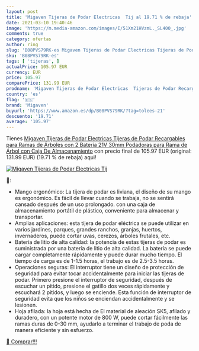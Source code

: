 ```yaml
---
layout: post
title: 'Migaven Tijeras de Podar Electricas  Tij al 19.71 % de rebaja'
date: 2021-03-10 19:40:46
image: 'https://m.media-amazon.com/images/I/51Xm21HVzmL._SL400_.jpg'
comments: true
category: ofertas
author: ring
slug: 'B08PVS79RK-es Migaven Tijeras de Podar Electricas Tijeras de Podar...'
sku: 'B08PVS79RK-es'
tags: [ 'tijeras', ]
actualPrice: 105.97 EUR
currency: EUR
price: 105.97
comparePrice: 131.99 EUR
prodname: 'Migaven Tijeras de Podar Electricas  Tijeras de Podar Recargables para Ramas de Árboles  con 2 Batería  21V 30mm Podadoras para Rama de Árbol  con Caja De Almacenamiento'
country: 'es'
flag: '🇪🇸'
brand: 'Migaven'
buyurl: 'https://www.amazon.es/dp/B08PVS79RK/?tag=tolees-21'
descuento: '19.71'
average: '105.97'
---
```


Tienes [Migaven Tijeras de Podar Electricas  Tijeras de Podar Recargables para Ramas de Árboles  con 2 Batería  21V 30mm Podadoras para Rama de Árbol  con Caja De Almacenamiento](https://www.amazon.es/dp/B08PVS79RK/?tag=tolees-21) con precio final de  105.97 EUR (original: 131.99 EUR) (19.71 %  de rebaja) aqui!

[![Migaven Tijeras de Podar Electricas  Tij](https://m.media-amazon.com/images/I/51Xm21HVzmL._SL400_.jpg)](https://www.amazon.es/dp/B08PVS79RK/?tag=tolees-21)

🔎:

- Mango ergonómico: La tijera de podar es liviana, el diseño de su mango es ergonómico. Es fácil de llevar cuando se trabaja, no se sentirá cansado después de un uso prolongado. con una caja de almacenamiento portátil de plástico, conveniente para almacenar y transportar.
- Amplias aplicaciones: esta tijera de podar eléctrica se puede utilizar en varios jardines, parques, grandes ranchos, granjas, huertos, invernaderos, puede cortar uvas, cerezos, árboles frutales, etc.
- Batería de litio de alta calidad: la potencia de estas tijeras de podar es suministrada por una batería de litio de alta calidad. La batería se puede cargar completamente rápidamente y puede durar mucho tiempo. El tiempo de carga es de 1-1.5 horas, el trabajo es de 2.5-3.5 horas.
- Operaciones seguras: El interruptor tiene un diseño de protección de seguridad para evitar tocar accidentalmente para iniciar las tijeras de podar. Primero presione el interruptor de seguridad, después de escuchar un pitido, presione el gatillo dos veces rápidamente y escuchará 2 pitidos, y luego se enciende. Esta función de interruptor de seguridad evita que los niños se enciendan accidentalmente y se lesionen.
- Hoja afilada: la hoja está hecha de El material de aleación SK5, afilado y duradero, con un potente motor de 800 W, puede cortar fácilmente las ramas duras de 0-30 mm, ayudarlo a terminar el trabajo de poda de manera eficiente y sin esfuerzo.

[🛒 Comprar!!!](https://www.amazon.es/dp/B08PVS79RK/?tag=tolees-21)
